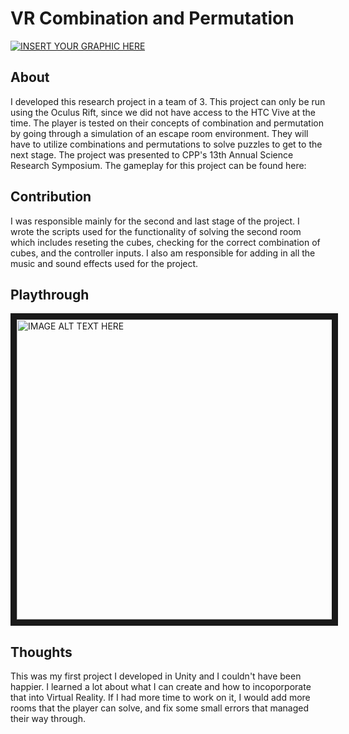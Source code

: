# VR Combination and Permutation

[![INSERT YOUR GRAPHIC HERE](https://i.imgur.com/YwGEmaJ.jpg)]()

## About
I developed this research project in a team of 3. This project can only be run using the Oculus Rift, since we did not have access to the HTC Vive at the time. The player is tested on their concepts of combination and permutation by going through a simulation of an escape room environment. They will have to utilize combinations and permutations to solve puzzles to get to the next stage. The project was presented to CPP's 13th Annual Science Research Symposium. The gameplay for this project can be found here: 

## Contribution
I was responsible mainly for the second and last stage of the project. I wrote the scripts used for the functionality of solving the second room which includes reseting the cubes, checking for the correct combination of cubes, and the controller inputs. I also am responsible for adding in all the music and sound effects used for the project.

## Playthrough
<a href="http://www.youtube.com/watch?feature=player_embedded&v=vLvpxc0-Cl4
" target="_blank"><img src="http://img.youtube.com/vi/vLvpxc0-Cl4/0.jpg" 
alt="IMAGE ALT TEXT HERE" width="720" height="480" border="10" /></a>

## Thoughts
This was my first project I developed in Unity and I couldn't have been happier. I learned a lot about what I can create and how to incoporporate that into Virtual Reality. If I had more time to work on it, I would add more rooms that the player can solve, and fix some small errors that managed their way through.
